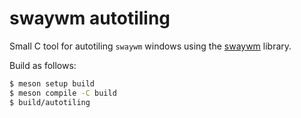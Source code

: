 # swaywm autotiling

Small C tool for autotiling `swaywm` windows using the
[swaywm](https://github.com/shypard/swayipc) library.

Build as follows:

```bash
$ meson setup build
$ meson compile -C build
$ build/autotiling
```
